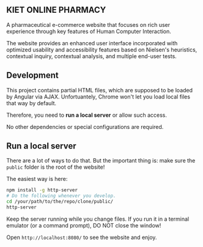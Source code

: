 KIET ONLINE PHARMACY
---------

A pharmaceutical e-commerce website that focuses on rich user experience through key features of Human Computer Interaction.  


The website provides an enhanced user interface incorporated with optimized usability and accessibility features based on Nielsen's heuristics, contextual inquiry, contextual analysis, and multiple end-user tests.


Development
-----------

This project contains partial HTML files, which are supposed to be loaded by
Angular via AJAX. Unfortuantely, Chrome won't let you load local files that way
by default.

Therefore, you need to **run a local server** or allow such access.

No other dependencies or special configurations are required.

## Run a local server

There are a lot of ways to do that. But the important thing is: make sure the
`public` folder is the root of the website!

The easiest way is here:

```bash
npm install -g http-server
# Do the following whenever you develop.
cd /your/path/to/the/repo/clone/public/
http-server
```

Keep the server running while you change files. If you run it in a terminal
emulator (or a command prompt), DO NOT close the window!

Open `http://localhost:8080/` to see the website and enjoy.
